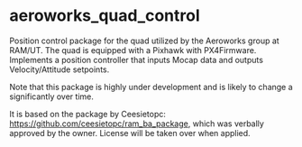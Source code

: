 # aeroworks_quad_control
Position control package for the quad utilized by the Aeroworks group at RAM/UT. The quad is equipped with a Pixhawk with PX4Firmware. Implements a position controller that inputs Mocap data and outputs Velocity/Attitude setpoints. 

Note that this package is highly under development and is likely to change a significantly over time.

It is based on the package by Ceesietopc: <url>https://github.com/ceesietopc/ram_ba_package</url>, which was verbally approved by the owner. License will be taken over when applied.
